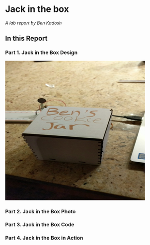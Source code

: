 # Jack in the box

*A lab report by Ben Kadosh*

## In this Report

### Part 1. Jack in the Box Design

<img src="https://github.com/BenKadosh1/IDD-Fa19-Lab5/blob/master/Jack_In_The_Box_BK.jpg" width=450 height=450>

### Part 2. Jack in the Box Photo


### Part 3. Jack in the Box Code



### Part 4. Jack in the Box in Action

